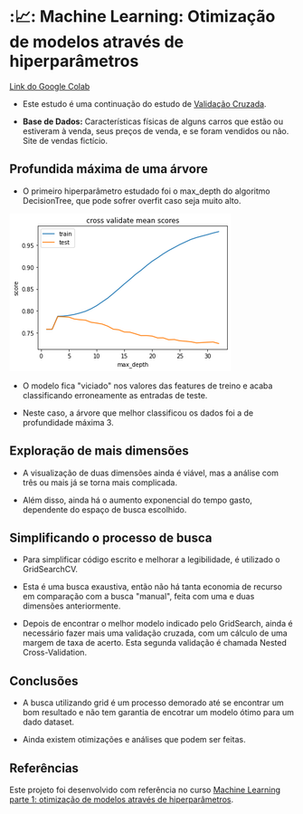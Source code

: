 # ::chart_with_upwards_trend:: Machine Learning: Otimização de modelos através de hiperparâmetros

[Link do Google Colab](https://colab.research.google.com/drive/1zkmLyzgb1jqOybg_ZRvQR9_uk0_AIYHr?usp=sharing)

* Este estudo é uma continuação do estudo de [Validação Cruzada](https://github.com/Tathy/ML_validacao-de-modelos).

* **Base de Dados:** Características físicas de alguns carros que estão ou estiveram à venda, seus preços de venda, e se foram vendidos ou não. Site de vendas fictício.

## Profundida máxima de uma árvore

* O primeiro hiperparâmetro estudado foi o max_depth do algoritmo DecisionTree, que pode sofrer overfit caso seja muito alto.

![graph_cross_validate_mean_scores](https://github.com/Tathy/ML_otimizacao_de_hiperparametros/blob/main/img/graph_cross_validate_mean_scores.png?raw=true)

* O modelo fica "viciado" nos valores das features de treino e acaba classificando erroneamente as entradas de teste. 

* Neste caso, a árvore que melhor classificou os dados foi a de profundidade máxima 3.

## Exploração de mais dimensões

* A visualização de duas dimensões ainda é viável, mas a análise com três ou mais já se torna mais complicada.

* Além disso, ainda há o aumento exponencial do tempo gasto, dependente do espaço de busca escolhido.

## Simplificando o processo de busca

* Para simplificar código escrito e melhorar a legibilidade, é utilizado o GridSearchCV.

* Esta é uma busca exaustiva, então não há tanta economia de recurso em comparação com a busca "manual", feita com uma e duas dimensões anteriormente.

* Depois de encontrar o melhor modelo indicado pelo GridSearch, ainda é necessário fazer mais uma validação cruzada, com um cálculo de uma margem de taxa de acerto. Esta segunda validação é chamada Nested Cross-Validation.

## Conclusões

* A busca utilizando grid é um processo demorado até se encontrar um bom resultado e não tem garantia de encotrar um modelo ótimo para um dado dataset.

* Ainda existem otimizações e análises que podem ser feitas.

## Referências

Este projeto foi desenvolvido com referência no curso [Machine Learning parte 1: otimização de modelos através de hiperparâmetros](https://cursos.alura.com.br/course/machine-learning-otimizacao-de-modelos-atraves-de-hiperparametros).
